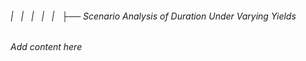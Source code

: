 ###### |   |   |   |   |   ├── Scenario Analysis of Duration Under Varying Yields

*Add content here*